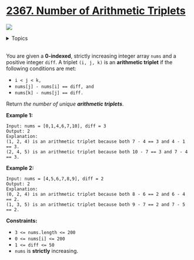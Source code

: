 # [2367. Number of Arithmetic Triplets](https://leetcode.cn/problems/number-of-arithmetic-triplets/description/)

![](https://img.shields.io/badge/Difficulty-Easy-green.svg)

<details>
<summary>Topics</summary>

* [`Array`](https://leetcode.com/tag/array/)
* [`Two Pointers`](https://leetcode.com/tag/two-pointers/)
* [`Hash Table`](https://leetcode.com/tag/hash-table/)

</details>
<br />

You are given a **0-indexed**, strictly increasing integer array `nums` and a positive integer `diff`. A triplet `(i, j, k)` is an **arithmetic triplet** if the following conditions are met:

 + `i < j < k,`
 + `nums[j] - nums[i] == diff, and`
 + `nums[k] - nums[j] == diff.`

Return *the number of unique **arithmetic triplets***.

**Example 1:**

    Input: nums = [0,1,4,6,7,10], diff = 3
    Output: 2
    Explanation:
    (1, 2, 4) is an arithmetic triplet because both 7 - 4 == 3 and 4 - 1 == 3.
    (2, 4, 5) is an arithmetic triplet because both 10 - 7 == 3 and 7 - 4 == 3. 

**Example 2:**

    Input: nums = [4,5,6,7,8,9], diff = 2
    Output: 2
    Explanation:
    (0, 2, 4) is an arithmetic triplet because both 8 - 6 == 2 and 6 - 4 == 2.
    (1, 3, 5) is an arithmetic triplet because both 9 - 7 == 2 and 7 - 5 == 2.
 

**Constraints:**

 + `3 <= nums.length <= 200`
 + `0 <= nums[i] <= 200`
 + `1 <= diff <= 50`
 + `nums` is **strictly** increasing.
